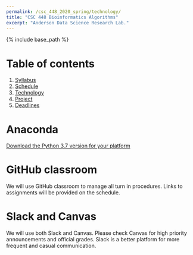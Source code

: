 ```yaml
---
permalink: /csc_448_2020_spring/technology/
title: "CSC 448 Bioinformatics Algorithms"
excerpt: "Anderson Data Science Research Lab."
---
```


{% include base_path %}

# Table of contents
1. [Syllabus](/csc_448_2020_spring/)
2. [Schedule](/csc_448_2020_spring/schedule/)
3. [Technology](/csc_448_2020_spring/technology/)
4. [Project](/csc_448_2020_spring/project/)
5. [Deadlines](/csc_448_2020_spring/deadlines/)

# Anaconda
<a href="https://www.anaconda.com/distribution/">Download the Python 3.7 version for your platform</a>

# GitHub classroom
We will use GitHub classroom to manage all turn in procedures. Links to assignments will be provided on the schedule.

# Slack and Canvas
We will use both Slack and Canvas. Please check Canvas for high priority announcements and official grades. Slack is a better
platform for more frequent and casual communication.
